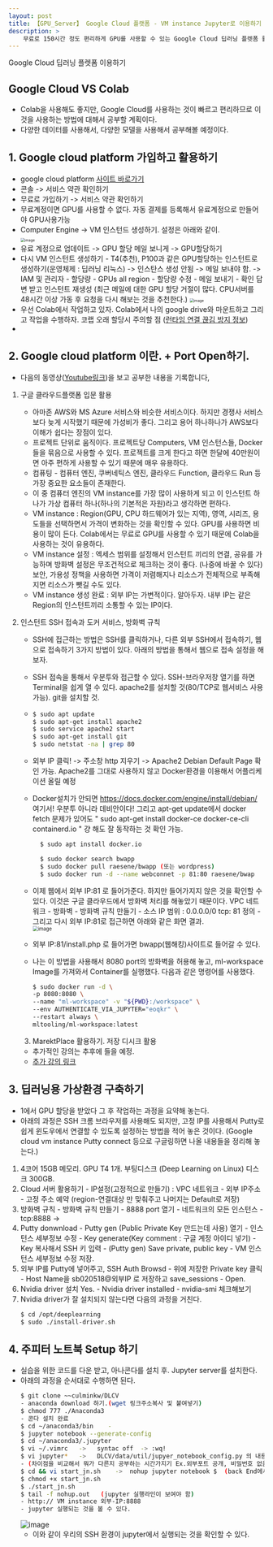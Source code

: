 ```yaml
---
layout: post
title: 【GPU_Server】 Google Cloud 플랫폼 - VM instance Jupyter로 이용하기
description: > 
    무료로 150시간 정도 편리하게 GPU를 사용할 수 있는 Google Cloud 딥러닝 플렛폼 활용 방법
---
```

Google Cloud 딥러닝 플렛폼 이용하기

## Google Cloud   VS   Colab
- Colab을 사용해도 좋지만, Google Cloud를 사용하는 것이 빠르고 편리하므로 이것을 사용하는 방법에 대해서 공부할 계획이다. 
- 다양한 데이터를 사용해서, 다양한 모델을 사용해서 공부해볼 예정이다. 

## 1. Google cloud platform 가입하고 활용하기
- google cloud platform [사이트 바로가기](https://cloud.google.com/?hl=ko)
- 콘솔 -> 서비스 약관 확인하기
- 무료로 가입하기 -> 서비스 약관 확인하기
- 무료계정이면 GPU를 사용할 수 없다. 자동 결제를 등록해서 유료계정으로 만들어야 GPU사용가능
- Computer Engine -> VM 인스턴드 생성하기. 설정은 아래와 같이.  
    <img src="https://user-images.githubusercontent.com/46951365/91270459-9dc02900-e7b3-11ea-828e-9146da2d4318.png" alt="image" style="zoom:50%;" />
- 유료 계정으로 업데이트 -> GPU 할당 메일 보니게 -> GPU할당하기
- 다시 VM 인스턴트 생성하기 - T4(추천), P100과 같은 GPU할당하는 인스턴트로 생성하기(운영체제 : 딥러닝 리눅스) -> 인스탄스 생성 안됨 -> 메일 보내야 함. -> IAM 및 관리자 - 할당량 - GPUs all region - 할당량 수정 - 메일 보내기 - 확인 답변 받고 인스턴트 재생성 (최근 메일에 대한 GPU 할당 거절이 많다. CPU서버를 48시간 이상 가동 후 요청을 다시 해보는 것을 추천한다.)
    <img src="https://user-images.githubusercontent.com/46951365/91290793-0b2d8300-e7cf-11ea-9e64-c3e590bdccf8.png" alt="image" style="zoom:50%;" />  
- 우선 Colab에서 작업하고 있자. Colab에서 나의 google drive와 마운트하고 그리고 작업을 수행하자. 코랩 오래 할당시 주의할 점 ([런타임 연결 끊김 방지 정보](https://bryan7.tistory.com/1077))  
- 



## 2. Google cloud platform 이란. + Port Open하기. 
- 다음의 동영상([Youtube링크](https://www.youtube.com/watch?v=z6WOMYI-WiU&list=PL1jdJcP6uQttVWZTd1X2x22kv32Rhkiyc))을 보고 공부한 내용을 기록합니다, 
1. 구글 클라우드플랫폼 입문 활용  
    - 아마존 AWS와 MS Azure 서비스와 비슷한 서비스이다. 하지만 경쟁사 서비스보다 늦게 시작했기 때문에 가성비가 좋다. 그리고 용어 하나하나가 AWS보다 이해가 쉽다는 장점이 있다. 
    - 프로젝트 단위로 움직이다. 프로젝트당 Computers, VM 인스턴스들, Docker들을 묶음으로 사용할 수 있다. 프로젝트를 크게 한다고 하면 한달에 40만원이면 아주 편하게 사용할 수 있기 때문에 매우 유용하다. 
    - 컴퓨팅 - 컴퓨터 엔진, 쿠버네틱스 엔진, 클라우드 Function, 클라우드 Run 등 가장 중요한 요소들이 존재한다. 
    - 이 중 컴퓨터 엔진의 VM instance를 가장 많이 사용하게 되고 이 인스턴트 하나가 가상 컴퓨터 하나(하나의 기본적은 자원)라고 생각하면 편하다. 
    - VM instance : Region(GPU, CPU 하드웨어가 있는 지역), 영역, 시리즈, 용도들을 선택하면서 가격이 변화하는 것을 확인할 수 있다. GPU를 사용하면 비용이 많이 든다. Colab에서는 무료로 GPU를 사용할 수 있기 때문에 Colab을 사용하는 것이 유용하다.
    - VM instance 설정 :  엑세스 범위를 설정해서 인스턴트 끼리의 연결, 공유를 가능하며 방화벽 설정은 무조건적으로 체크하는 것이 좋다. (나중에 바꿀 수 있다) 보안, 가용성 정책을 사용하면 가격이 저렴해지나 리소스가 전체적으로 부족해지면 리소스가 뺏길 수도 있다. 
    - VM instance 생성 완료 : 외부 IP는 가변적이다. 알아두자. 내부 IP는 같은 Region의 인스턴트끼리 소통할 수 있는 IP이다. 

2. 인스턴트 SSH 접속과 도커 서비스, 방화벽 규칙
    - SSH에 접근하는 방법은 SSH를 클릭하거나, 다른 외부 SSH에서 접속하기, 웹으로 접속하기 3가지 방법이 있다. 아래의 방법을 통해서 웹으로 접속 설정을 해보자.
    - SSH 접속을 통해서 우분투와 접근할 수 있다. SSH-브라우저창 열기를 하면 Terminal을 쉽게 열 수 있다. apache2를 설치할 것(80/TCP로 웹서비스 사용 가능). git을 설치할 것.
    - ```sh   
      $ sudo apt update
      $ sudo apt-get install apache2
      $ sudo service apache2 start
      $ sudo apt-get install git
      $ sudo netstat -na | grep 80
      ```
    - 외부 IP 클릭! -> 주소창 http 지우기 -> Apache2 Debian Default Page 확인 가능.
      Apache2를 그대로 사용하지 않고 Docker환경을 이용해서 어플리케이션 올릴 예정
    - Docker설치가 안되면 https://docs.docker.com/engine/install/debian/ 여기서! 우분투 아니라 데비안이다! 그리고 apt-get update에서 docker fetch 문제가 있어도 " sudo apt-get install docker-ce docker-ce-cli containerd.io " 걍 해도 잘 동작하는 것 확인 가능. 
      ```sh
        $ sudo apt install docker.io

        $ sudo docker search bwapp
        $ sudo docker pull raesene/bwapp (또는 wordpress)
        $ sudo docker run -d --name webconnet -p 81:80 raesene/bwap
      ```
    - 이제 웹에서 외부 IP:81 로 들어가준다. 하지만 들어가지지 않은 것을 확인할 수 있다. 이것은 구글 클라우드에서 방화벽 처리를 해놓았기 때문이다. VPC 네트워크 - 방화벽 - 방화벽 규칙 만들기 - 소스 IP 범위 : 0.0.0.0/0  tcp: 81 정의 - 그리고 다시 외부 IP:81로 접근하면 아래와 같은 화면 결과.  
      <img src="https://user-images.githubusercontent.com/46951365/91317607-3aef8180-e7f5-11ea-8461-c5753a54973a.png" alt="image" style="zoom:67%;" />  
    - 외부 IP:81/install.php 로 들어가면 bwapp(웹해킹)사이트로 들어갈 수 있다. 

    - 나는 이 방법을 사용해서 8080 port의 방화벽을 허용해 놓고, ml-workspace Image를 가져와서 Container를 실행했다. 다음과 같은 명령어를 사용했다.
      ```sh
      $ sudo docker run -d \
      -p 8080:8080 \
      --name "ml-workspace" -v "${PWD}:/workspace" \
      --env AUTHENTICATE_VIA_JUPYTER="eoqkr" \
      --restart always \
      mltooling/ml-workspace:latest
      ```

    3. MarektPlace 활용하기. 저장 디시크 활용
      - 추가적인 강의는 추후에 들을 예정.
      - [추가 강의 링크](https://www.youtube.com/watch?v=8ld759re0Xg)


## 3. 딥러닝용 가상환경 구축하기
- 1에서 GPU 할당을 받았다 그 후 작업하는 과정을 요약해 놓는다.   
- 아래의 과정은 SSH 크롬 브라우저를 사용해도 되지만, 고정 IP를 사용해서 Putty로 쉽게 윈도우에서 연결할 수 있도록 설정하는 방법을 적어 놓은 것이다. (Google cloud vm instance Putty connect 등으로 구글링하면 나올 내용들을 정리해 놓는다.)
1. 4코어 15GB 메모리. GPU T4 1개. 부팅디스크 (Deep Learning on Linux) 디스크 300GB. 
2. Cloud 서버 활용하기 - IP설정(고정적으로 만들기) : VPC 네트워크 - 외부 IP주소 - 고정 주소 예약 (region-연결대상 만 맞춰주고 나머지는 Default로 저장)
3. 방화벽 규칙 - 방화벽 규칙 만들기 - 8888 port 열기 - 네트워크의 모든 인스턴스 - tcp:8888 -> 
4. Putty donwnload - Putty gen (Public Private Key 만드는데 사용) 열기 - 인스턴스 세부정보 수정 - Key generate(Key comment : 구글 계정 아이디 넣기) - Key 복사해서 SSH 키 입력 -  (Putty gen) Save private, public key - VM 인스턴스 세부정보 수정 저장. 
5. 외부 IP를 Putty에 넣어주고, SSH Auth Browsd - 위에 저장한 Private key 클릭 - Host Name을 sb020518@외부IP 로 저장하고 save_sessions - Open.
6. Nvidia driver 설치 Yes. - Nvidia driver installed - nvidia-smi 체크해보기
7. Nvidia driver가 잘 설치되지 않는다면 다음의 과정을 거친다.  
    ```sh
    $ cd /opt/deeplearning
    $ sudo ./install-driver.sh
    ```

## 4. 주피터 노트북 Setup 하기
- 실습을 위한 코드를 다운 받고, 아나콘다를 설치 후. Jupyter server를 설치한다. 
- 아래의 과정을 순서대로 수행하면 된다. 
    ```sh
    $ git clone ~~culminkw/DLCV
    - anaconda download 하기.(wget 링크주소복사 및 붙여넣기)
    $ chmod 777 ./Anaconda3
    - 콘다 설치 완료
    $ cd ~/anaconda3/bin    -
    $ jupyter notebook --generate-config
    $ cd ~/anaconda3/.jupyter
    $ vi ~/.vimrc   ->   syntac off  -> :wq!
    $ vi jupyter*   ->   DLCV/data/util/jupyer_notebook_config.py 의 내용 복붙 해놓기 
    - (차이점을 비교해서 뭐가 다른지 공부하는 시간가지기 Ex.외부포트 공개, 비밀번호 없음 등... )
    $ cd && vi start_jn.sh    ->  nohup jupyter notebook $  (back End에서 실행)
    $ chmod +x start_jn.sh
    $ ./start_jn.sh
    $ tail -f nohup.out   (jupyter 실행라인이 보여야 함)
    - http:// VM instance 외부-IP:8888
    - jupyter 실행되는 것을 볼 수 있다. 
    ```  
    ![image](https://user-images.githubusercontent.com/46951365/91463123-fbdd3100-e8c5-11ea-9853-dd572f5c6eb4.png)
  - 이와 같이 우리의 SSH 환경이 jupyter에서 실행되는 것을 확인할 수 있다. 





